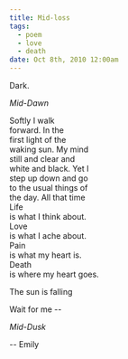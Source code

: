 ```yaml
---
title: Mid-loss
tags:
  - poem
  - love
  - death
date: Oct 8th, 2010 12:00am
---
```


Dark.

_Mid-Dawn_

Softly I walk  
forward. In the  
first light of the  
waking sun. My mind  
still and clear and  
white and black. Yet I  
step up down and go  
to the usual things of  
the day. All that time  
Life  
is what I think about.  
Love  
is what I ache about.  
Pain  
is what my heart is.  
Death  
is where my heart goes.  

The sun is falling

Wait for me --

_Mid-Dusk_

-- Emily
